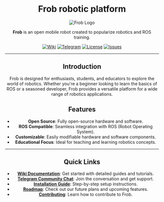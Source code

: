 <div align="center" style="text-align: center;">

# Frob robotic platform

![Frob Logo](https://via.placeholder.com/150)  <!-- Add logo -->

**Frob** is an open mobile robot created to popularize robotics and ROS training.

[![Wiki](https://img.shields.io/badge/Wiki-Documentation-blue?style=flat-square&logo=github)](https://github.com/yourusername/Frob/wiki)
[![Telegram](https://img.shields.io/badge/Telegram-Community-blue?style=flat-square&logo=telegram)](https://t.me/FrobCommunity)
[![License](https://img.shields.io/github/license/yourusername/Frob?style=flat-square)](https://github.com/dark516/Frob_robot/LICENSE)
[![Issues](https://img.shields.io/github/issues/yourusername/Frob?style=flat-square)](https://github.com/dark516/Frob/issues)

---

## Introduction

Frob is designed for enthusiasts, students, and educators to explore the world of robotics. Whether you're a beginner looking to learn the basics of ROS or a seasoned developer, Frob provides a versatile platform for a wide range of robotics applications.

## Features

- **Open Source**: Fully open-source hardware and software.
- **ROS Compatible**: Seamless integration with ROS (Robot Operating System).
- **Customizable**: Easily modifiable hardware and software components.
- **Educational Focus**: Ideal for teaching and learning robotics concepts.

---

## Quick Links

- **[Wiki Documentation](https://github.com/yourusername/Frob/wiki)**: Get started with detailed guides and tutorials.
- **[Telegram Community Chat](https://t.me/yourcommunitychat)**: Join the conversation and get support.
- **[Installation Guide](./INSTALL.md)**: Step-by-step setup instructions.
- **[Roadmap](./ROADMAP.md)**: Check out our future plans and upcoming features.
- **[Contributing](./CONTRIBUTING.md)**: Learn how to contribute to Frob.

</div>
